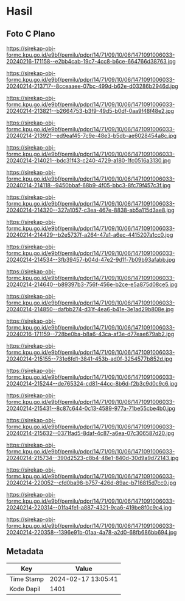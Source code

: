 # Hasil

## Foto C Plano

https://sirekap-obj-formc.kpu.go.id/e9bf/pemilu/pdpr/14/71/09/10/06/1471091006033-20240216-171158--e2bb4cab-19c7-4cc8-b6ce-664766d38763.jpg

https://sirekap-obj-formc.kpu.go.id/e9bf/pemilu/pdpr/14/71/09/10/06/1471091006033-20240214-213717--8cceaaee-07bc-499d-b62e-d03286b2946d.jpg

https://sirekap-obj-formc.kpu.go.id/e9bf/pemilu/pdpr/14/71/09/10/06/1471091006033-20240214-213821--b2664753-b3f9-49d5-b0df-0aa9f48f48e2.jpg

https://sirekap-obj-formc.kpu.go.id/e9bf/pemilu/pdpr/14/71/09/10/06/1471091006033-20240214-213921--ed9eaf45-7c9e-48e3-b5db-ae6028454a8c.jpg

https://sirekap-obj-formc.kpu.go.id/e9bf/pemilu/pdpr/14/71/09/10/06/1471091006033-20240214-214021--bdc31f43-c240-4729-a180-1fc0516a3130.jpg

https://sirekap-obj-formc.kpu.go.id/e9bf/pemilu/pdpr/14/71/09/10/06/1471091006033-20240214-214118--9450bbaf-68b9-4f05-bbc3-8fc79f457c3f.jpg

https://sirekap-obj-formc.kpu.go.id/e9bf/pemilu/pdpr/14/71/09/10/06/1471091006033-20240214-214320--327a1057-c3ea-467e-8838-ab5a115d3ae8.jpg

https://sirekap-obj-formc.kpu.go.id/e9bf/pemilu/pdpr/14/71/09/10/06/1471091006033-20240214-214429--b2e5737f-a264-47a1-a6ec-4415207a1cc0.jpg

https://sirekap-obj-formc.kpu.go.id/e9bf/pemilu/pdpr/14/71/09/10/06/1471091006033-20240214-214534--3fb39457-b04d-47e2-9d1f-7b09b93afabb.jpg

https://sirekap-obj-formc.kpu.go.id/e9bf/pemilu/pdpr/14/71/09/10/06/1471091006033-20240214-214640--b89397b3-756f-456e-b2ce-e5a875d08ce5.jpg

https://sirekap-obj-formc.kpu.go.id/e9bf/pemilu/pdpr/14/71/09/10/06/1471091006033-20240214-214850--dafbb274-d31f-4ea6-b41e-3e1ad29b808e.jpg

https://sirekap-obj-formc.kpu.go.id/e9bf/pemilu/pdpr/14/71/09/10/06/1471091006033-20240216-171159--728be0ba-b8a6-43ca-af3e-d77eae679ab2.jpg

https://sirekap-obj-formc.kpu.go.id/e9bf/pemilu/pdpr/14/71/09/10/06/1471091006033-20240214-215155--731e6fd1-3841-453b-ad0f-3254577b852d.jpg

https://sirekap-obj-formc.kpu.go.id/e9bf/pemilu/pdpr/14/71/09/10/06/1471091006033-20240214-215244--de765324-cd81-44cc-8b6d-f2b3c9d0c9c6.jpg

https://sirekap-obj-formc.kpu.go.id/e9bf/pemilu/pdpr/14/71/09/10/06/1471091006033-20240214-215431--8c87c644-0c13-4589-977a-71be55cbe4b0.jpg

https://sirekap-obj-formc.kpu.go.id/e9bf/pemilu/pdpr/14/71/09/10/06/1471091006033-20240214-215632--0371fad5-8daf-4c87-a6ea-07c306587d20.jpg

https://sirekap-obj-formc.kpu.go.id/e9bf/pemilu/pdpr/14/71/09/10/06/1471091006033-20240214-215734--390d2523-c8b4-48e1-840d-30d9a9d72143.jpg

https://sirekap-obj-formc.kpu.go.id/e9bf/pemilu/pdpr/14/71/09/10/06/1471091006033-20240214-220052--cfd0ba98-b757-426d-89ac-b716815d7cc0.jpg

https://sirekap-obj-formc.kpu.go.id/e9bf/pemilu/pdpr/14/71/09/10/06/1471091006033-20240214-220314--01fa4fe1-a887-4321-9ca6-419be8f0c9c4.jpg

https://sirekap-obj-formc.kpu.go.id/e9bf/pemilu/pdpr/14/71/09/10/06/1471091006033-20240214-220358--1396e91b-01aa-4a78-a2d0-68fb686bb694.jpg


## Metadata

| Key        | Value               |
| ---------- | ------------------- |
| Time Stamp | 2024-02-17 13:05:41 |
| Kode Dapil | 1401                |



